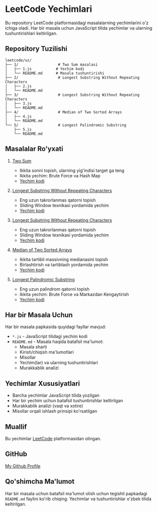 # LeetCode Yechimlari

Bu repository LeetCode platformasidagi masalalarning yechimlarini o'z ichiga oladi. Har bir masala uchun JavaScript tilida yechimlar va ularning tushuntirishlari keltirilgan.

## Repository Tuzilishi

```
leetcode/uz/
├── 1/                  # Two Sum masalasi
│   ├── 1.js           # Yechim kodi
│   └── README.md      # Masala tushuntirishi
├── 2/                  # Longest Substring Without Repeating Characters
│   ├── 2.js
│   └── README.md
├── 3/                  # Longest Substring Without Repeating Characters
│   ├── 3.js
│   └── README.md
├── 4/                  # Median of Two Sorted Arrays
│   ├── 4.js
│   └── README.md
└── 5/                  # Longest Palindromic Substring
    ├── 5.js
    └── README.md
```

## Masalalar Ro'yxati

1. [Two Sum](1/README.md)
   - Ikkita sonni topish, ularning yig'indisi target ga teng
   - Ikkita yechim: Brute Force va Hash Map
   - [Yechim kodi](1/1.js)

2. [Longest Substring Without Repeating Characters](2/README.md)
   - Eng uzun takrorlanmas qatorni topish
   - Sliding Window texnikasi yordamida yechim
   - [Yechim kodi](2/2.js)

3. [Longest Substring Without Repeating Characters](3/README.md)
   - Eng uzun takrorlanmas qatorni topish
   - Sliding Window texnikasi yordamida yechim
   - [Yechim kodi](3/3.js)

4. [Median of Two Sorted Arrays](4/README.md)
   - Ikkita tartibli massivning medianasini topish
   - Birlashtirish va tartiblash yordamida yechim
   - [Yechim kodi](4/4.js)

5. [Longest Palindromic Substring](5/README.md)
   - Eng uzun palindrom qatorni topish
   - Ikkita yechim: Brute Force va Markazdan Kengaytirish
   - [Yechim kodi](5/5.js)

## Har bir Masala Uchun

Har bir masala papkasida quyidagi fayllar mavjud:
- `*.js` - JavaScript tilidagi yechim kodi
- `README.md` - Masala haqida batafsil ma'lumot:
  - Masala sharti
  - Kirish/chiqish ma'lumotlari
  - Misollar
  - Yechim(lar) va ularning tushuntirishlari
  - Murakkablik analizi

## Yechimlar Xususiyatlari

- Barcha yechimlar JavaScript tilida yozilgan
- Har bir yechim uchun batafsil tushuntirishlar keltirilgan
- Murakkablik analizi (vaqt va xotire)
- Misollar orqali ishlash prinsipi ko'rsatilgan

## Muallif

Bu yechimlar [LeetCode](https://leetcode.com) platformasidan olingan.

## GitHub

[My Github Profile](https://github.com/uzhojiakbar)

## Qo'shimcha Ma'lumot

Har bir masala uchun batafsil ma'lumot olish uchun tegishli papkadagi `README.md` faylini ko'rib chiqing. Yechimlar va tushuntirishlar o'zbek tilida keltirilgan. 